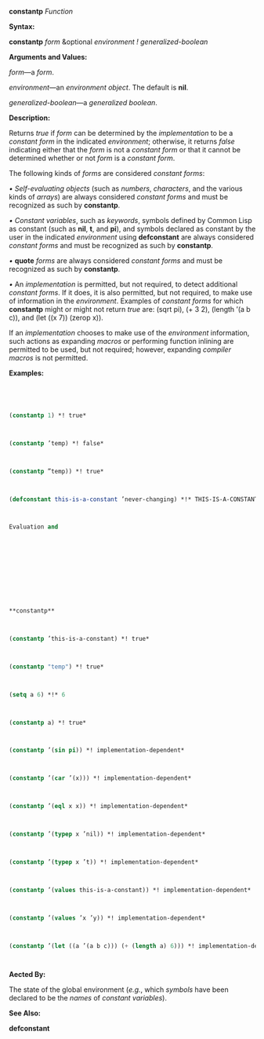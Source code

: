 **constantp** *Function* 



**Syntax:** 



**constantp** *form* &amp;optional *environment ! generalized-boolean* 



**Arguments and Values:** 



*form*—a *form*. 



*environment*—an *environment object*. The default is **nil**. 



*generalized-boolean*—a *generalized boolean*. 



**Description:** 



Returns *true* if *form* can be determined by the *implementation* to be a *constant form* in the indicated *environment*; otherwise, it returns *false* indicating either that the *form* is not a *constant form* or that it cannot be determined whether or not *form* is a *constant form*. 



The following kinds of *forms* are considered *constant forms*: 



*• Self-evaluating objects* (such as *numbers*, *characters*, and the various kinds of *arrays*) are always considered *constant forms* and must be recognized as such by **constantp**. 



*• Constant variables*, such as *keywords*, symbols defined by Common Lisp as constant (such as **nil**, **t**, and **pi**), and symbols declared as constant by the user in the indicated *environment* using **defconstant** are always considered *constant forms* and must be recognized as such by **constantp**. 



*•* **quote** *forms* are always considered *constant forms* and must be recognized as such by **constantp**. 



*•* An *implementation* is permitted, but not required, to detect additional *constant forms*. If it does, it is also permitted, but not required, to make use of information in the *environment*. Examples of *constant forms* for which **constantp** might or might not return *true* are: (sqrt pi), (+ 3 2), (length ’(a b c)), and (let ((x 7)) (zerop x)). 



If an *implementation* chooses to make use of the *environment* information, such actions as expanding *macros* or performing function inlining are permitted to be used, but not required; however, expanding *compiler macros* is not permitted. 



**Examples:**
```lisp
 



(constantp 1) *! true* 



(constantp ’temp) *! false* 



(constantp ”temp)) *! true* 



(defconstant this-is-a-constant ’never-changing) *!* THIS-IS-A-CONSTANT 



Evaluation and 



 



 



**constantp** 



(constantp ’this-is-a-constant) *! true* 



(constantp "temp") *! true* 



(setq a 6) *!* 6 



(constantp a) *! true* 



(constantp ’(sin pi)) *! implementation-dependent* 



(constantp ’(car ’(x))) *! implementation-dependent* 



(constantp ’(eql x x)) *! implementation-dependent* 



(constantp ’(typep x ’nil)) *! implementation-dependent* 



(constantp ’(typep x ’t)) *! implementation-dependent* 



(constantp ’(values this-is-a-constant)) *! implementation-dependent* 



(constantp ’(values ’x ’y)) *! implementation-dependent* 



(constantp ’(let ((a ’(a b c))) (+ (length a) 6))) *! implementation-dependent* 




```
**Aected By:** 



The state of the global environment (*e.g.*, which *symbols* have been declared to be the *names* of *constant variables*). 



**See Also:** 



**defconstant** 





